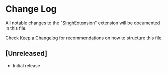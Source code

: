 # Change Log

All notable changes to the "SinghExtension" extension will be documented in this file.

Check [Keep a Changelog](http://keepachangelog.com/) for recommendations on how to structure this file.

## [Unreleased]

- Initial release